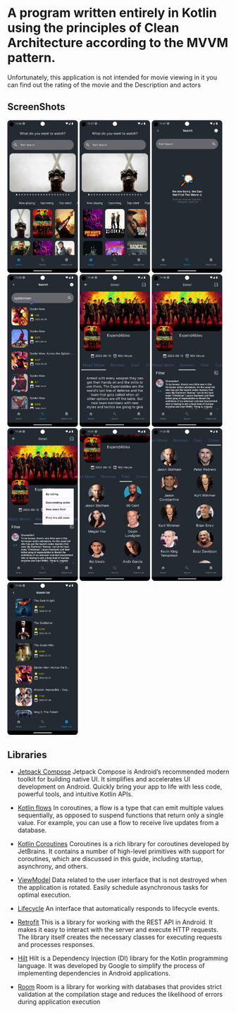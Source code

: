 # A program written entirely in Kotlin using the principles of Clean Architecture according to the MVVM pattern.

Unfortunately, this application is not intended for movie viewing in it you can find out the rating
of the movie and the Description and actors

## ScreenShots

[<img src="meta/screenshots/screenshot_first.png" width=160>](meta/screenshots/screenshot_first.png)
[<img src="meta/screenshots/screenshot_second.png" width=160>](meta/screenshots/screenshot_second.png)
[<img src="meta/screenshots/screenshot_third.png" width=160>](meta/screenshots/screenshot_third.png)
[<img src="meta/screenshots/screenshot_fourth.png" width=160>](meta/screenshots/screenshot_fourth.png)
[<img src="meta/screenshots/screenshot_fifth.png" width=160>](meta/screenshots/screenshot_fifth.png)
[<img src="meta/screenshots/screenshot_sixth.png" width=160>](meta/screenshots/screenshot_sixth.png)
[<img src="meta/screenshots/screenshot_seventh.png" width=160>](meta/screenshots/screenshot_seventh.png)
[<img src="meta/screenshots/screenshot_eighth.png" width=160>](meta/screenshots/screenshot_eighth.png)
[<img src="meta/screenshots/screenshot_ninth.png" width=160>](meta/screenshots/screenshot_ninth.png)
[<img src="meta/screenshots/screenshot_tenth.png" width=160>](meta/screenshots/screenshot_tenth.png)

## Libraries

* [Jetpack Compose](https://developer.android.com/jetpack/compose) Jetpack Compose is Android’s
  recommended modern toolkit for building native UI. It simplifies and accelerates UI development on
  Android. Quickly bring your app to life with less code, powerful tools, and intuitive Kotlin APIs.

* [Kotlin flows](https://developer.android.com/kotlin/flow) In coroutines, a flow is a type that can
  emit multiple values sequentially, as opposed to suspend functions that return only a single
  value. For example, you can use a flow to receive live updates from a database.

* [Kotlin Coroutines](https://github.com/Kotlin/kotlinx.coroutines) Coroutines is a rich library for
  coroutines developed by JetBrains. It contains a number of high-level primitives with support for
  coroutines, which are discussed in this guide, including startup, asynchrony, and others.

* [ViewModel](https://developer.android.com/topic/libraries/architecture/viewmodel) Data related to
  the user interface that is not destroyed when the application is rotated. Easily schedule
  asynchronous tasks for optimal execution.

* [Lifecycle](https://developer.android.com/topic/libraries/architecture/lifecycle) An interface
  that automatically responds to lifecycle events.

* [Retrofit](https://developer.android.com/codelabs/basic-android-kotlin-compose-getting-data-internet#0)
  This is
  a library for working with the REST API in Android. It makes it easy to interact with the server
  and execute HTTP requests.
  The library itself creates the necessary classes for executing requests and processes responses.

* [Hilt](https://developer.android.com/training/dependency-injection/hilt-android) Hilt is a
  Dependency Injection (DI) library for the Kotlin programming language. It was developed by Google
  to simplify the process of implementing dependencies in Android applications.

* [Room](https://developer.android.com/training/data-storage/room) Room is a library for working with
  databases that provides strict validation at the compilation stage and reduces the likelihood of
  errors during application execution